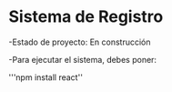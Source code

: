 <h1>Sistema de Registro</h1>

-Estado de proyecto: En construcción

-Para ejecutar el sistema, debes poner:

'''npm install react''
